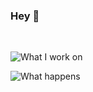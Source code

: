 ### Hey 👋

<!--
**KB-perByte/KB-perByte** is a ✨ _special_ ✨ repository because its `README.md` (this file) appears on your GitHub profile.

Here are some ideas to get you started:

- 🔭 I’m currently working on ...
- 🌱 I’m currently learning ...
- 👯 I’m looking to collaborate on ...
- 🤔 I’m looking for help with ...
- 💬 Ask me about ...
- 📫 How to reach me: ...
- 😄 Pronouns: ...
- ⚡ Fun fact: ...
-->

<br />

![What I work on]([...]:https://github-readme-stats.vercel.app/api/top-langs/?username=kb-perbyte&layout=compact&theme=tokyonight)

![What happens]([Paul's]:https://github-readme-stats.vercel.app/api?username=kb-perbyte&theme=tokyonight&show_icons=true&include_all_commits=true)
